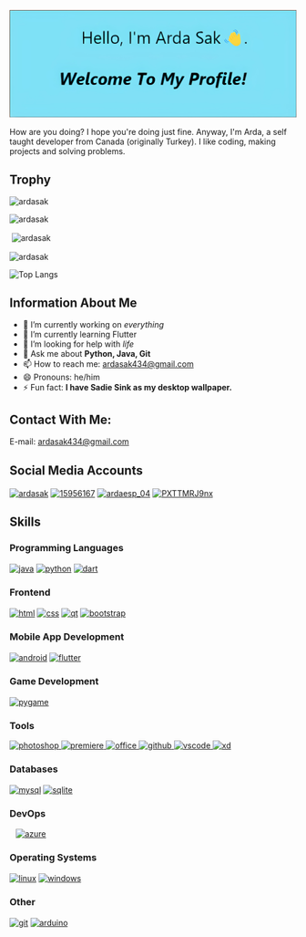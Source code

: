 ![Header Image](./header.png)

How are you doing? I hope you're doing just fine. Anyway, I'm Arda, a self taught developer from Canada (originally Turkey). I like coding, making projects and solving problems.

## Trophy

<p align="left"><img src="https://komarev.com/ghpvc/?username=ardasak&label=Profile%20Views&color=0e75b6&style=flat" alt="ardasak" /></p>

<p align="left"><img src="https://github-profile-trophy.vercel.app/?username=ardasak" alt="ardasak" /></p>

<p>&nbsp;<img align="center" src="https://github-readme-stats.vercel.app/api?username=ardasak&show_icons=true&theme=tokyonight&locale=en" alt="ardasak" /></p>

<p><img align="center" src="https://github-readme-streak-stats.herokuapp.com/?user=ardasak&theme=tokyonight" alt="ardasak" /></p>

![Top Langs](https://github-readme-stats.vercel.app/api/top-langs/?username=ardasak)

## Information About Me
- 🔭 I’m currently working on _everything_
- 🌱 I’m currently learning Flutter
- 🤔 I’m looking for help with _life_
- 💬 Ask me about **Python, Java, Git**
- 📫 How to reach me: ardasak434@gmail.com
- 😄 Pronouns: he/him
- ⚡ Fun fact: **I have Sadie Sink as my desktop wallpaper.**

## Contact With Me:
E-mail: ardasak434@gmail.com

## Social Media Accounts
<a href="https://www.linkedin.com/in/arda-sak-95ab321b8/" target="blank"><img align="center" src="https://raw.githubusercontent.com/rahuldkjain/github-profile-readme-generator/master/src/images/icons/Social/linked-in-alt.svg" alt="ardasak" height="30" width="40" /></a>
<a href="https://stackoverflow.com/users/15956167/arda-sak" target="blank"><img align="center" src="https://raw.githubusercontent.com/rahuldkjain/github-profile-readme-generator/master/src/images/icons/Social/stack-overflow.svg" alt="15956167" height="30" width="40" /></a>
<a href="https://instagram.com/ardasak_04" target="blank"><img align="center" src="https://raw.githubusercontent.com/rahuldkjain/github-profile-readme-generator/master/src/images/icons/Social/instagram.svg" alt="ardaesp_04" height="30" width="40" /></a>
<a href="https://discord.gg/PXTTMRJ9nx" target="blank"><img align="center" src="https://raw.githubusercontent.com/rahuldkjain/github-profile-readme-generator/master/src/images/icons/Social/discord.svg" alt="PXTTMRJ9nx" height="30" width="40" /></a>
</p>

## Skills

### Programming Languages
<a href="https://www.java.com" target="blank"><img align="center" src="https://github.com/rahuldkjain/github-profile-readme-generator/blob/master/src/images/icons/ProgrammingLanguages/java.svg" alt="java" height="30" width="40" /></a>
<a href="https://www.python.org" target="blank"><img align="center" src="https://github.com/rahuldkjain/github-profile-readme-generator/blob/master/src/images/icons/ProgrammingLanguages/python.svg" alt="python" height="30" width="40" /></a>
<a href="https://www.dart.dev" target="blank"><img align="center" src="https://upload.wikimedia.org/wikipedia/commons/thumb/f/fe/Dart_programming_language_logo.svg/1024px-Dart_programming_language_logo.svg.png" alt="dart" height="30" /></a>

### Frontend
<a href="https://www.w3.org/html/" target="blank"><img align="center" src="https://github.com/rahuldkjain/github-profile-readme-generator/blob/master/src/images/icons/FrontendDevelopment/html.svg" alt="html" height="30" width="40" /></a>
<a href="https://www.w3.org/Style/CSS/Overview.en.html" target="blank"><img align="center" src="https://github.com/rahuldkjain/github-profile-readme-generator/blob/master/src/images/icons/FrontendDevelopment/css.svg" alt="css" height="30" width="40" /></a>
<a href="https://www.qt.io/" target="blank"><img align="center" src="https://github.com/rahuldkjain/github-profile-readme-generator/blob/master/src/images/icons/FrontendDevelopment/qt.svg" alt="qt" height="30" width="40" /></a>
<a href="https://getbootstrap.com/" target="blank"><img align="center" src="https://github.com/rahuldkjain/github-profile-readme-generator/blob/master/src/images/icons/FrontendDevelopment/bootstrap.svg" alt="bootstrap" height="30" width="40" /></a>
  
### Mobile App Development
<a href="https://www.android.com/intl/tr_tr/" target="blank"><img align="center" src="https://github.com/rahuldkjain/github-profile-readme-generator/blob/master/src/images/icons/MobileAppDevelopment/android.svg" alt="android" height="30" width="40" /></a>
<a href="https://flutter.dev/" target="blank"><img align="center" src="https://github.com/rahuldkjain/github-profile-readme-generator/blob/master/src/images/icons/MobileAppDevelopment/flutter.svg" alt="flutter" height="30" width="40" /></a>

### Game Development
<a href="https://www.pygame.org/" target="blank"><img align="center" src="https://upload.wikimedia.org/wikipedia/commons/a/a9/Pygame_logo.gif" alt="pygame" height="30" /></a>

### Tools
<a href="https://www.adobe.com/products/photoshop.html" target="_blank"> <img src="https://upload.wikimedia.org/wikipedia/commons/a/af/Adobe_Photoshop_CC_icon.svg" alt="photoshop" width="40" height="30"/> </a> <a href="https://www.adobe.com/products/premiere.html" target="_blank"> <img src="https://upload.wikimedia.org/wikipedia/commons/4/40/Adobe_Premiere_Pro_CC_icon.svg" alt="premiere" width="40" height="30"/> </a>
<a href="https://www.microsoft.com/en-us/microsoft-365/microsoft-office" target="_blank"> <img src="https://upload.wikimedia.org/wikipedia/commons/5/5f/Microsoft_Office_logo_%282019%E2%80%93present%29.svg" alt="office" width="40" height="30"/> </a> 
<a href="https://github.com/" target="_blank"> <img src="https://upload.wikimedia.org/wikipedia/commons/9/91/Octicons-mark-github.svg" alt="github" width="40" height="30"/> </a> 
<a href="https://code.visualstudio.com/" target="_blank"> <img src="https://upload.wikimedia.org/wikipedia/commons/9/9a/Visual_Studio_Code_1.35_icon.svg" alt="vscode" width="40" height="30"/> </a>
<a href="https://www.adobe.com/tr/products/xd.html" target="_blank"> <img src="https://github.com/rahuldkjain/github-profile-readme-generator/blob/master/src/images/icons/Software/xd.svg" alt="xd" width="40" height="30"/> </a>
  
### Databases
<a href="https://www.mysql.com/" target="blank"><img align="center" src="https://github.com/rahuldkjain/github-profile-readme-generator/blob/master/src/images/icons/Database/mysql.svg" alt="mysql" height="30" width="40" /></a>
<a href="https://www.sqlite.org/" target="blank"><img align="center" src="https://github.com/rahuldkjain/github-profile-readme-generator/blob/master/src/images/icons/Database/sqlite.svg" alt="sqlite" height="30" width="40" /></a>

### DevOps
</a> &ensp; <a href="https://azure.microsoft.com/en-us/" target="_blank"> <img src="https://www.vectorlogo.zone/logos/microsoft_azure/microsoft_azure-icon.svg" alt="azure" width="40" height="30"/> </a>

### Operating Systems
<a href="https://www.linuxfoundation.org/" target="blank"><img align="center" src="https://github.com/rahuldkjain/github-profile-readme-generator/blob/master/src/images/icons/Other/linux.svg" alt="linux" height="30" width="40" /></a>
<a href="https://www.microsoft.com/tr-tr/windows?r=1" target="blank"><img align="center" src="https://upload.wikimedia.org/wikipedia/commons/e/e2/Windows_logo_and_wordmark_-_2021.svg" alt="windows" height="30" width="40" /></a>

### Other
<a href="https://git-scm.com/" target="blank"><img align="center" src="https://github.com/rahuldkjain/github-profile-readme-generator/blob/master/src/images/icons/Other/git.svg" alt="git" height="30" width="40" /></a>
<a href="https://www.arduino.cc/" target="blank"><img align="center" src="https://github.com/rahuldkjain/github-profile-readme-generator/blob/master/src/images/icons/Other/arduino.svg" alt="arduino" height="30" width="40" /></a>
